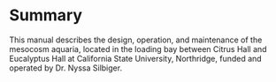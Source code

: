 # Summary

This manual describes the design, operation, and maintenance of the mesocosm aquaria, located in the loading bay between Citrus Hall and Eucalyptus Hall at California State University, Northridge, funded and operated by Dr. Nyssa Silbiger.

